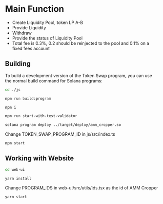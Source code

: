 # Main Function
 - Create Liquidity Pool, token LP A-B
 - Provide Liquidity
 - Withdraw 
 - Provide the status of Liquidity Pool
 - Total fee is 0.3%, 0.2 should be reinjected to the pool and 0.1% on a fixed fees account

## Building

To build a development version of the Token Swap program, you can use the normal
build command for Solana programs:

```sh
cd ./js
```
```sh
npm run build:program
```
```sh
npm i
```
```sh
npm run start-with-test-validator
```
```sh
solana program deploy ../target/deploy/amm_cropper.so
```
Change TOKEN_SWAP_PROGRAM_ID in js/src/index.ts

```sh
npm start
```

## Working with Website


```sh
cd web-ui
```
```sh
yarn install
```
Change PROGRAM_IDS in web-ui/src/utils/ids.tsx as the id of AMM Cropper
```sh
yarn start
```











